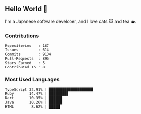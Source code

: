 ## Hello World 👋

I'm a Japanese software developer, and I love cats 😺 and tea 🫖.

### Contributions

    Repositories   : 167
    Issues         : 614
    Commits        : 9104
    Pull-Requests  : 896
    Stars Earned   : 5
    Contributed To : 0

### Most Used Languages

    TypeScript 32.91% | ████████████████████
    Ruby       14.47% | ████████▌
    Dart       10.35% | ██████
    Java       10.26% | ██████
    HTML        8.62% | █████
